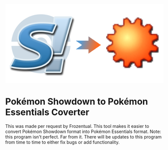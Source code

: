 <p align="center">
    <img src="./src/Showdown to Essentials Converter/Resources/Showdown to Essentials Logo.png">
</p>
<h1>Pokémon Showdown to Pokémon Essentials Coverter</h1>
<p>This was made per request by Frozentual. This tool makes it easier to convert Pokémon Showdown format into Pokémon Essentials format. Note: this program isn't perfect. Far from it. There will be updates to this program from time to time to either fix bugs or add functionality.</p>